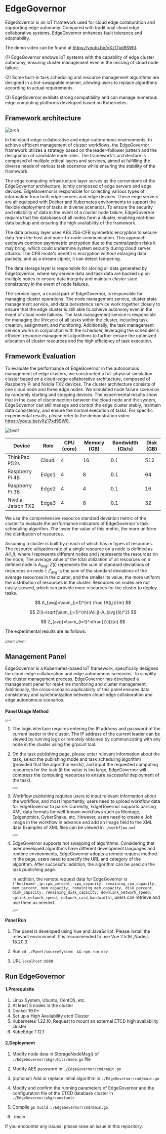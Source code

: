 # EdgeGovernor
EdgeGovernor is an IoT framework used for cloud edge collaboration and supporting edge autonomy. Compared with traditional cloud edge collaborative systems, EdgeGovernor enhances fault tolerance and adaptability.

The demo video can be found at https://youtu.be/vXz17xd9SW0.

(1) EdgeGovernor endows IoT systems with the capability of edge cluster autonomy, ensuring cluster management even in the missing of cloud node failure. 

(2) Some built-in task scheduling and resource management algorithms are designed in a hot-swappable manner, allowing users to replace algorithms according to actual requirements. 

(3) EdgeGovernor exhibits strong compatibility and can manage numerous edge computing platforms developed based on Kubernetes. 

## Framework architecture

![arch](./figures/arch.png)

In the cloud-edge collaborative and edge-autonomous environments, to achieve efficient management of cluster workflows, the EdgeGovernor framework utilizes a strategy based on the leader-follower pattern and the designation of candidate node roles. The framework's architecture is composed of multiple critical layers and services, aimed at fulfilling the diverse needs of various task scenarios while ensuring the stability of the framework.

The edge computing infrastructure layer serves as the cornerstone of the EdgeGovernor architecture, jointly composed of edge servers and edge devices. EdgeGovernor is responsible for collecting various types of information from both edge servers and edge devices. These edge servers are all equipped with Docker and Kubernetes environments to support the flexible deployment of tasks in diverse scenarios. To ensure the security and reliability of data in the event of a cluster node failure, EdgeGovernor requires that the databases of all nodes form a cluster, enabling real-time data backup and ensuring the high availability of the framework.

The data privacy layer uses AES 256-CFB symmetric encryption to secure data from the host and node-to-node communication. This approach eschews common asymmetric encryption due to the centralization risks it may bring, which could undermine system security during cloud server attacks. The CFB mode's benefit is encryption without enlarging data packets, and as a stream cipher, it can detect tampering. 

The data storage layer is responsible for storing all data generated by EdgeGovernor, where key service data and task data are backed up on multiple nodes to ensure data integrity and maintain cluster state consistency in the event of node failures.


The service layer, a crucial part of EdgeGovernor, is responsible for managing cluster operations. The node management service, cluster state management service, and data persistence service work together closely to ensure that the edge cluster is still able to achieve autonomy even in the event of cloud node failures. The task management service is responsible for managing the lifecycle of all tasks within the cluster, including task creation, assignment, and monitoring. Additionally, the task management service works in conjunction with the scheduler, leveraging the scheduler's efficient resource management algorithms to further ensure the optimized allocation of cluster resources and the high efficiency of task execution.

## Framework Evaluation

To evaluate the performance of EdgeGovernor in the autonomous management of edge clusters, we constructed a full-physical simulation cluster based on a cloud-edge collaborative architecture, composed of Raspberry Pi and Nvidia TX2 devices. The cluster architecture consists of one cloud node and three edge nodes. We simulated node failure scenarios by randomly starting and stopping devices. The experimental results show that in the case of disconnection between the cloud node and the system, EdgeGovernor can still manage and control the edge cluster stably, maintain data consistency, and ensure the normal execution of tasks. For specific experimental results, please refer to the demonstration video https://youtu.be/vXz17xd9SW0.

![test1](./figures/test1.jpg)

| Device            | Role  | CPU (core) | Memory (GB) | Bandwidth (Gb/s) | Disk (GB) |
| ----------------- | ----- | ---------- | ----------- | ---------------- | --------- |
| ThinkPad P52s     | Cloud | 4          | 16          | 0.1              | 512       |
| Raspberry Pi 4B   | Edge1 | 4          | 8           | 0.1              | 64        |
| Raspberry Pi 3B   | Edge2 | 4          | 4           | 0.1              | 16        |
| Nvidia Jetson TX2 | Edge3 | 4          | 8           | 0.1              | 32        |

We use the comprehensive resource standard deviation metric of the cluster to evaluate the performance indicators of EdgeGovernor's task scheduling algorithm. The lower the value of this metric, the more uniform the distribution of resources.

Assuming a cluster is built by $n$ each of which has $m$ types of resources. The resource utilization rate of a single resource on a node is defined as $A(i,j)$, where $i$ represents different nodes and $j$ represents the resources on the node; The average value of the total utilization of all resources on a defined node is $A_{avg}$; $Z(i)$ represents the sum of standard deviations of resources on node $i$; $Z_{avg}$ is the sum of the standard deviations of the average resources in the cluster, and the smaller its value, the more uniform the distribution of resources in the cluster. Resources on nodes are not easily skewed, which can provide more resources for the cluster to deploy tasks.

$$
A_{avg}=\sum_{j=1}^{m} \frac {A(i,j)}{m}
$$

$$
Z(i)=\sqrt{\sum_{j=1}^{m}(A(i,j)-A_{avg}(i))^2}
$$

$$
Z_{avg}=\sum_{i=1}^n\frac{Z(i)}{n}
$$

The experimental results are as follows:

<img src="./figures/comprehensive_standard_deviation_comparison.png" alt="test1" style="zoom: 67%;" />

<img src="./figures/resource_standard_deviation_comparison.png" alt="test1" style="zoom:67%;" />

## Management Panel

EdgeGovernor is a Kubernetes-based IoT framework, specifically designed for cloud-edge collaboration and edge autonomous scenarios. To simplify the cluster management process, EdgeGovernor has developed a management panel for real-time monitoring and cluster management. Additionally, the cross-scenario applicability of this panel ensures data consistency and synchronization between cloud-edge collaboration and edge autonomous scenarios.

#### Panel Usage Method

<img src="./figures/login.png" alt="test1" style="zoom:40%;" />

1. The login interface requires entering the IP address and password of the current leader in the cluster. The IP address of the current leader can be viewed by running logs or remotely obtained by communicating with any node in the cluster using the grpcurl tool.

2. On the task publishing page, please enter relevant information about the task, select the publishing mode and task scheduling algorithm (provided that the algorithm exists), and input the requested computing resources for the task (if the value is too large, EdgeGovernor will compress the computing resources to ensure successful deployment of the task).

   <img src="./figures/taskPublish.png" alt="test1" style="zoom:40%;" />

3. Workflow publishing requires users to input relevant information about the workflow, and most importantly, users need to upload workflow data for EdgeGovernor to parse. Currently, EdgeGovernor supports parsing XML data formats for well-known workflows such as Montage, Epigenomics, CyberShake, etc. However, users need to create a Job image in the workflow in advance and add an Image field to the XML data Examples of XML files can be viewed in `./workflow.xml`

   <img src="./figures/workflowPublish.png" alt="test1" style="zoom:40%;" />

4. EdgeGovernor supports hot swapping of algorithms. Considering that user developed algorithms have different development languages and runtime environments, EdgeGovernor adopts a remote request method. In the page, users need to specify the URL and category of the algorithm. After successful addition, the algorithm can be used on the task publishing page.

   In addition, the remote request data for EdgeGovernor is `['hostname',ip,cpu_percent, cpu_capacity, remaining_cpu_capacity, mem_percent, mem_capacity, remaining_mem_capacity, disk_percent, disk_capacity, remaining_disk_capacity, downlink_network_speed, uplink_network_speed, network_card_bandwidth]`, users can retrieve and use them as needed.

   <img src="./figures/algorithm.png" alt="test1" style="zoom:40%;" />

#### Panel Run

1. The panel is developed using Vue and JavaScript. Please install the relevant environment. It is recommended to use Vue 2.5.16 ,Nodejs 18.20.3.

2. Run `cd ./Panel/sourceSystem  && npm run dev`

3. URL `localhost:8080`

## Run EdgeGovernor

#### 1.Prerequisite

1) Linux System, Ubuntu, CentOS, etc.
2) At least 3 nodes in the cluster
3) Docker 19.0+
4) Set up a High Availability etcd Cluster 
5) Kubernetes 1.22.10, Request to mount an external ETCD high availability cluster
6) KubeEdge 1.12.1

####  2.Deployment

1) Modify node data in StorageNodeMsg() of `./EdgeGovernor/pkg/utils/node.go` file

2) Modify AES password in `./EdgeGovernor/cmd/main.go`
3) (optional) Add or replace initial algorithm in `./EdgeGovernor/cmd/main.go`
4) Modify and confirm the running parameters of EdgeGovernor and the configuration file of the ETCD database cluster in `./EdgeGovernor/pkg/constants`
5) Compile `go build ./EdgeGovernor/cmd/main.go`
6) ./main



If you encounter any issues, please raise an issue in this repository.
